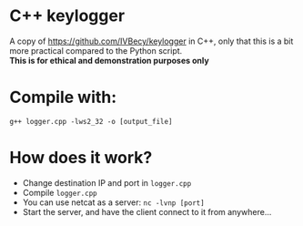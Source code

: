 # C++ keylogger
A copy of https://github.com/IVBecy/keylogger in C++, only that this is a bit more practical
compared to the Python script.  
**This is for ethical and demonstration purposes only**

# Compile with:
`g++ logger.cpp -lws2_32 -o [output_file]`

# How does it work?
- Change destination IP and port in `logger.cpp`
- Compile `logger.cpp`
- You can use netcat as a server: `nc -lvnp [port]` 
- Start the server, and have the client connect to it from anywhere... 